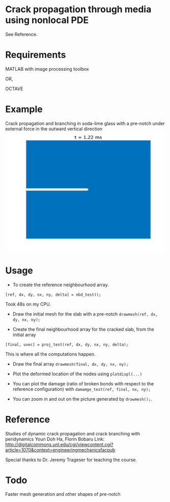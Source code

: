 # Crack propagation through media using nonlocal PDE

See Reference.

# Requirements

MATLAB with image processing toolbox

OR,

OCTAVE 

# Example
Crack propagation and branching in soda-lime glass with a pre-notch under external force in the outward vertical direction
![crack-branching](meshout.gif)

# Usage

* To create the reference neighbourhood array.
```
[ref, dx, dy, nx, ny, delta] = nbd_test();
``` 
Took 48s on my CPU.

* Draw the initial mesh for the slab with a pre-notch
`drawmesh(ref, dx, dy, nx, ny);  `

* Create the final neighbourhood array for the cracked slab, from the initial array
```
[final, uvec] = proj_test(ref, dx, dy, nx, ny, delta);   
```  
This is where all the computations happen.

* Draw the final array
`drawmesh(final, dx, dy, nx, ny);  `

* Plot the deformed location of the nodes using `plotdispl(...)`
* You can plot the damage (ratio of broken bonds with respect to the reference configuration) with
`damamge_test(ref, final, nx, ny);`
* You can zoom in and out on the picture generated by `drawmesh();`.

# Reference

Studies of dynamic crack propagation and crack branching with peridynamics 
Youn Doh Ha, Florin Bobaru
Link: http://digitalcommons.unl.edu/cgi/viewcontent.cgi?article=1070&context=engineeringmechanicsfacpub

Special thanks to Dr. Jeremy Trageser for teaching the course.

# Todo

Faster mesh generation and other shapes of pre-notch
